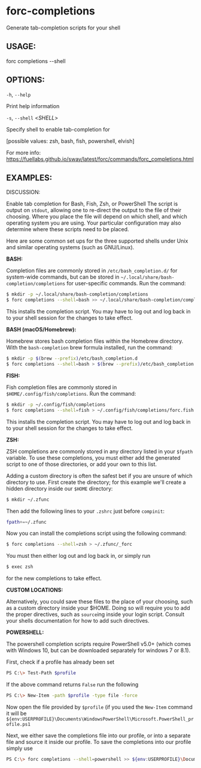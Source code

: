 # forc-completions
Generate tab-completion scripts for your shell


## USAGE:
forc completions --shell <SHELL>


## OPTIONS:

`-h`, `--help` 


Print help information


`-s`, `--shell` <_SHELL_>


Specify shell to enable tab-completion for

[possible values: zsh, bash, fish, powershell, elvish]

For more info:
https://fuellabs.github.io/sway/latest/forc/commands/forc_completions.html

## EXAMPLES:

DISCUSSION:

Enable tab completion for Bash, Fish, Zsh, or PowerShell
The script is output on `stdout`, allowing one to re-direct the
output to the file of their choosing. Where you place the file
will depend on which shell, and which operating system you are
using. Your particular configuration may also determine where
these scripts need to be placed.

Here are some common set ups for the three supported shells under
Unix and similar operating systems (such as GNU/Linux).

**BASH:**

Completion files are commonly stored in `/etc/bash_completion.d/` for
system-wide commands, but can be stored in
`~/.local/share/bash-completion/completions` for user-specific commands.
Run the command:

```sh
$ mkdir -p ~/.local/share/bash-completion/completions
$ forc completions --shell=bash >> ~/.local/share/bash-completion/completions/forc
```

This installs the completion script. You may have to log out and
log back in to your shell session for the changes to take effect.

**BASH (macOS/Homebrew):**

Homebrew stores bash completion files within the Homebrew directory.
With the `bash-completion` brew formula installed, run the command:

```sh
$ mkdir -p $(brew --prefix)/etc/bash_completion.d
$ forc completions --shell=bash > $(brew --prefix)/etc/bash_completion.d/forc.bash-completion
```

**FISH:**

Fish completion files are commonly stored in
`$HOME/.config/fish/completions`. Run the command:

```sh
$ mkdir -p ~/.config/fish/completions
$ forc completions --shell=fish > ~/.config/fish/completions/forc.fish
```

This installs the completion script. You may have to log out and
log back in to your shell session for the changes to take effect.

**ZSH:**

ZSH completions are commonly stored in any directory listed in
your `$fpath` variable. To use these completions, you must either
add the generated script to one of those directories, or add your
own to this list.

Adding a custom directory is often the safest bet if you are
unsure of which directory to use. First create the directory; for
this example we'll create a hidden directory inside our `$HOME`
directory:

```sh
$ mkdir ~/.zfunc
```

Then add the following lines to your `.zshrc` just before
`compinit`:

```sh
fpath+=~/.zfunc
```

Now you can install the completions script using the following
command:

```sh
$ forc completions --shell=zsh > ~/.zfunc/_forc
```

You must then either log out and log back in, or simply run

```sh
$ exec zsh
```

for the new completions to take effect.

**CUSTOM LOCATIONS:**

Alternatively, you could save these files to the place of your
choosing, such as a custom directory inside your $HOME. Doing so
will require you to add the proper directives, such as `source`ing
inside your login script. Consult your shells documentation for
how to add such directives.

**POWERSHELL:**

The powershell completion scripts require PowerShell v5.0+ (which
comes with Windows 10, but can be downloaded separately for windows 7
or 8.1).

First, check if a profile has already been set

```sh
PS C:\> Test-Path $profile
```

If the above command returns `False` run the following

```sh
PS C:\> New-Item -path $profile -type file -force
```

Now open the file provided by `$profile` (if you used the
`New-Item` command it will be
`${env:USERPROFILE}\Documents\WindowsPowerShell\Microsoft.PowerShell_profile.ps1`

Next, we either save the completions file into our profile, or
into a separate file and source it inside our profile. To save the
completions into our profile simply use

```sh
PS C:\> forc completions --shell=powershell >> ${env:USERPROFILE}\Documents\WindowsPowerShell\Microsoft.PowerShell_profile.ps1
```